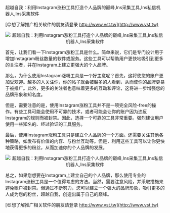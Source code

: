 超越自我：利用Instagram涨粉工具打造个人品牌的巅峰,Ins采集工具,Ins私信机器人,Ins采集软件

[😍想了解推广相关软件的朋友请登录 http://www.vst.tw](http://www.vst.tw)

 <center><img src="https://vst.tw/MP4/tuiguang/png/1.png" alt="超越自我：利用Instagram涨粉工具打造个人品牌的巅峰,Ins采集工具,Ins私信机器人,Ins采集软件"></center>

首先，让我们看一下Instagram涨粉工具是什么。简单来说，它们是专门设计用于增加Instagram粉丝数量的软件或服务。这些工具可以帮助用户更快地吸引到更多的关注者，并在Instagram上建立更强大的个人品牌。

那么，为什么使用Instagram涨粉工具是一个好主意呢？首先，这将使您的账户更加受欢迎。越多的人关注你，你的帖子就会被越多的人看到，从而使你的品牌更易于被推广。此外，更多的关注者也意味着更多的互动和评论，这将进一步增强您的品牌形象和知名度。

但是，需要注意的是，使用Instagram涨粉工具并不是一项完全风险-free的操作。有些工具可能会使用不可靠的技术，或者可能会让你的账户因为违反Instagram的规则而被封禁。因此，选择一个可靠的工具非常重要。强烈建议用户使用一些知名的、经过验证的工具服务。

最后，使用Instagram涨粉工具只是建立个人品牌的一个方面。还需要关注其他各种策略，如发布有价值的内容、与粉丝互动等。但是，利用这些工具可以让你更快地获得更多的粉丝，从而加速你的个人品牌的发展。

 <center><img src="https://vst.tw/MP4/tuiguang/png/4.png" alt="超越自我：利用Instagram涨粉工具打造个人品牌的巅峰,Ins采集工具,Ins私信机器人,Ins采集软件"></center>

总之，如果您想要在Instagram上建立自己的个人品牌，那么使用专业的Instagram涨粉工具是一个值得考虑的方法。当然，需要注意风险，并采取措施来避免账户被封禁。但通过不断努力，您可以建立一个强大的品牌形象，吸引更多的人成为您的粉丝，超越自我，创造出属于自己的巅峰。

[😍想了解推广相关软件的朋友请登录 http://www.vst.tw](http://www.vst.tw)



